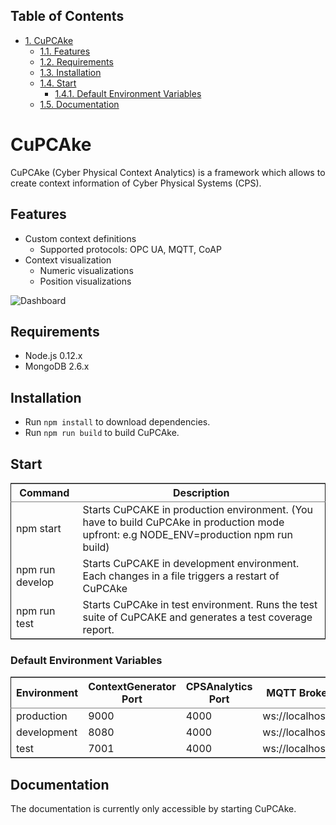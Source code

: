 <div id="table-of-contents">
<h2>Table of Contents</h2>
<div id="text-table-of-contents">
<ul>
<li><a href="#orgheadline7">1. CuPCAke</a>
<ul>
<li><a href="#orgheadline1">1.1. Features</a></li>
<li><a href="#orgheadline2">1.2. Requirements</a></li>
<li><a href="#orgheadline3">1.3. Installation</a></li>
<li><a href="#orgheadline5">1.4. Start</a>
<ul>
<li><a href="#orgheadline4">1.4.1. Default Environment Variables</a></li>
</ul>
</li>
<li><a href="#orgheadline6">1.5. Documentation</a></li>
</ul>
</li>
</ul>
</div>
</div>

# CuPCAke<a id="orgheadline7"></a>

CuPCAke (Cyber Physical Context Analytics) is a framework which allows to create
context information of Cyber Physical Systems (CPS). 

## Features<a id="orgheadline1"></a>

-   Custom context definitions
    -   Supported protocols: OPC UA, MQTT, CoAP
-   Context visualization
    -   Numeric visualizations
    -   Position visualizations

![Dashboard](http://cdn.makeagif.com/media/10-14-2015/qF7ofE.gif)

## Requirements<a id="orgheadline2"></a>

-   Node.js 0.12.x
-   MongoDB 2.6.x

## Installation<a id="orgheadline3"></a>

-   Run `npm install` to download dependencies.
-   Run `npm run build` to build CuPCAke.

## Start<a id="orgheadline5"></a>

<table border="2" cellspacing="0" cellpadding="6" rules="groups" frame="hsides">


<colgroup>
<col  class="org-left" />

<col  class="org-left" />
</colgroup>
<thead>
<tr>
<th scope="col" class="org-left">Command</th>
<th scope="col" class="org-left">Description</th>
</tr>
</thead>

<tbody>
<tr>
<td class="org-left">npm start</td>
<td class="org-left">Starts CuPCAKE in production environment. (You have to build CuPCAke in production mode upfront: e.g NODE_ENV=production npm run build)</td>
</tr>


<tr>
<td class="org-left">npm run develop</td>
<td class="org-left">Starts CuPCAKE in development environment. Each changes in a file triggers a restart of CuPCAke</td>
</tr>


<tr>
<td class="org-left">npm run test</td>
<td class="org-left">Starts CuPCAke in test environment. Runs the test suite of CuPCAKE and generates a test coverage report.</td>
</tr>
</tbody>
</table>

### Default Environment Variables<a id="orgheadline4"></a>

<table border="2" cellspacing="0" cellpadding="6" rules="groups" frame="hsides">


<colgroup>
<col  class="org-left" />

<col  class="org-right" />

<col  class="org-right" />

<col  class="org-left" />

<col  class="org-left" />
</colgroup>
<thead>
<tr>
<th scope="col" class="org-left">Environment</th>
<th scope="col" class="org-right">ContextGenerator Port</th>
<th scope="col" class="org-right">CPSAnalytics Port</th>
<th scope="col" class="org-left">MQTT Broker URL</th>
<th scope="col" class="org-left">MongoDB URL</th>
</tr>
</thead>

<tbody>
<tr>
<td class="org-left">production</td>
<td class="org-right">9000</td>
<td class="org-right">4000</td>
<td class="org-left">ws://localhost:3000</td>
<td class="org-left">mongodb://localhost/contextGenerator</td>
</tr>


<tr>
<td class="org-left">development</td>
<td class="org-right">8080</td>
<td class="org-right">4000</td>
<td class="org-left">ws://localhost:7000</td>
<td class="org-left">mongodb://localhost/contextGeneratorDev</td>
</tr>


<tr>
<td class="org-left">test</td>
<td class="org-right">7001</td>
<td class="org-right">4000</td>
<td class="org-left">ws://localhost:7000</td>
<td class="org-left">mongodb://localhost/contextGeneratorTest</td>
</tr>
</tbody>
</table>

## Documentation<a id="orgheadline6"></a>

The documentation is currently only accessible by starting CuPCAke.